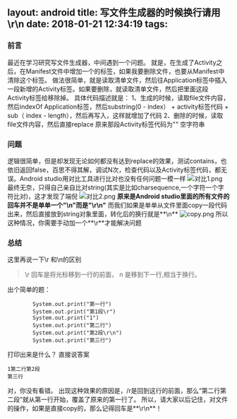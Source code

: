 layout: android
title: 写文件生成器的时候换行请用\r\n
date: 2018-01-21 12:34:19
tags:
---
### 前言
最近在学习研究写文件生成器，中间遇到一个问题。
就是，在生成了Activity之后，在Manifest文件中增加一个<activity>的标签，如果我要删除文件，也要从Manifest中清除这个标签。
做法很简单，就是读取清单文件，然后往Application标签中插入一段新增的Activity标签。如果要删除，就读取清单文件，然后把里面这段Activity标签给移除掉。
具体代码描述就是：
1、生成的时候，读取file文件内容，然后indexOf Application标签，然后substring(0 - index） + activity标签代码 + sub（ index - length），然后再写入，这样就增加了代码
2、删除的时候，读取file文件内容，然后直接replace 原来那段Activity标签代码为"" 空字符串
### 问题
逻辑很简单，但是却发现无论如何都没有达到replace的效果，测试contains，也依旧返回false，百思不得其解，调试N次，检查代码以及Activity标签代码，都无误。Android studio用对比工具进行比对也没有任何问题一模一样
![对比1.png](http://upload-images.jianshu.io/upload_images/1311457-1887b413628bdc1f.png?imageMogr2/auto-orient/strip%7CimageView2/2/w/1240)
最终无奈，只得自己亲自比对string(其实是比如charsequence,一个字符一个字符比对)，这才发现了端倪
![对比2.png](http://upload-images.jianshu.io/upload_images/1311457-edd4441ba799a7d0.png?imageMogr2/auto-orient/strip%7CimageView2/2/w/1240)
**原来是Android studio里面的所有文件的回车并不是单单一个"\n"而是"\r\n"**
而我们如果是单单从文件里面copy一段代码出来，然后直接放到string对象里面，转化后的换行就是**\n**
![copy.png](http://upload-images.jianshu.io/upload_images/1311457-6bad0cc02cd0e293.png?imageMogr2/auto-orient/strip%7CimageView2/2/w/1240)
所以这种情况，你需要手动加一个**\r**才能解决问题
### 总结
这里再说一下\r 和\n的区别
>\r 回车是将光标移到一行的前面，
>n 是移到下一行,相当于换行。

出个简单的题：
```
        System.out.print("第一行")
        System.out.print("第1段\r")
        System.out.print("1")
        System.out.print("第二行")
        System.out.print("第2段\r\n")
        System.out.print("第三行")
```
打印出来是什么？
直接说答案
```
1第二行第2段
第三行
```
对，你没有看错。
出现这种效果的原因是，/r是回到这行的前面，那么“第二行第二段”就从第一行开始，覆盖了原来的第一行了。
所以，请大家以后记住，对文件的操作，如果是直接copy的，那么记得回车是**\r\n**！
